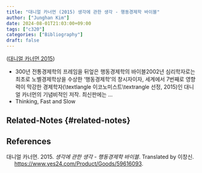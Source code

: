 ```yaml
---
title: "대니얼 카너먼 (2015) 생각에 관한 생각 - 행동경제학 바이블"
author: ["Junghan Kim"]
date: 2024-08-01T21:03:00+09:00
tags: ["c320"]
categories: ["Bibliography"]
draft: false
---
```


(<a href="#citeproc_bib_item_1">대니얼 카너먼 2015</a>)

-   300년 전통경제학의 프레임을 뒤엎은 행동경제학의 바이블2002년 심리학자로는 최초로 노벨경제학상을 수상한 ‘행동경제학’의 창시자이자, 세계에서 7번째로 영향력이 막강한 경제학자(\textlangle 이코노미스트\textrangle 선정, 2015)인 대니얼 카너먼의 기념비적인 저작. 최신판에는 ...
-   Thinking, Fast and Slow


## Related-Notes {#related-notes}

## References

<style>.csl-entry{text-indent: -1.5em; margin-left: 1.5em;}</style><div class="csl-bib-body">
  <div class="csl-entry"><a id="citeproc_bib_item_1"></a>대니얼 카너먼. 2015. <i>생각에 관한 생각 - 행동경제학 바이블</i>. Translated by 이창신. <a href="https://www.yes24.com/Product/Goods/59616093">https://www.yes24.com/Product/Goods/59616093</a>.</div>
</div>
